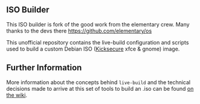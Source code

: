 ## ISO Builder

This ISO builder is fork of the good work from the elementary crew.  Many thanks to the devs there https://github.com/elementary/os

This unofficial repository contains the live-build configuration and scripts used to build a custom Debian ISO ([Kicksecure](kicksecure.com) xfce & gnome) image.

## Further Information

More information about the concepts behind `live-build` and the technical decisions made to arrive at this set of tools to build an .iso can be found [on the wiki](https://github.com/elementary/os/wiki/Building-iso-Images).
